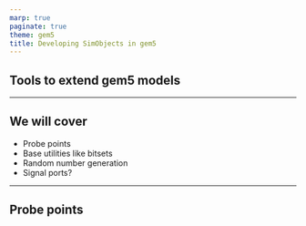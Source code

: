 ```yaml
---
marp: true
paginate: true
theme: gem5
title: Developing SimObjects in gem5
---
```


<!-- _class: title -->

## Tools to extend gem5 models

---

## We will cover

- Probe points
- Base utilities like bitsets
- Random number generation
- Signal ports?

---

## Probe points

